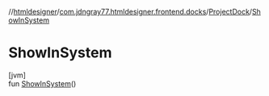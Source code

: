 //[htmldesigner](../../../index.md)/[com.jdngray77.htmldesigner.frontend.docks](../index.md)/[ProjectDock](index.md)/[ShowInSystem](-show-in-system.md)

# ShowInSystem

[jvm]\
fun [ShowInSystem](-show-in-system.md)()
